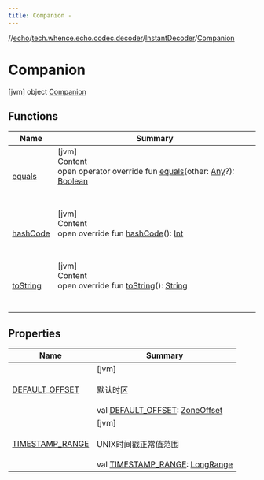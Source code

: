 ```yaml
---
title: Companion -
---
```

//[echo](../../../index.md)/[tech.whence.echo.codec.decoder](../../index.md)/[InstantDecoder](../index.md)/[Companion](index.md)



# Companion  
 [jvm] object [Companion](index.md)   


## Functions  
  
|  Name|  Summary| 
|---|---|
| [equals](../../../tech.whence.echo.webclient.response.exception/-response-unrecognized-exception/index.md#kotlin/Any/equals/#kotlin.Any?/PointingToDeclaration/)| [jvm]  <br>Content  <br>open operator override fun [equals](../../../tech.whence.echo.webclient.response.exception/-response-unrecognized-exception/index.md#kotlin/Any/equals/#kotlin.Any?/PointingToDeclaration/)(other: [Any](https://kotlinlang.org/api/latest/jvm/stdlib/kotlin/-any/index.html)?): [Boolean](https://kotlinlang.org/api/latest/jvm/stdlib/kotlin/-boolean/index.html)  <br><br><br>
| [hashCode](../../../tech.whence.echo.webclient.response.exception/-response-unrecognized-exception/index.md#kotlin/Any/hashCode/#/PointingToDeclaration/)| [jvm]  <br>Content  <br>open override fun [hashCode](../../../tech.whence.echo.webclient.response.exception/-response-unrecognized-exception/index.md#kotlin/Any/hashCode/#/PointingToDeclaration/)(): [Int](https://kotlinlang.org/api/latest/jvm/stdlib/kotlin/-int/index.html)  <br><br><br>
| [toString](../../../tech.whence.echo.webclient.response.exception/-response-unrecognized-exception/index.md#kotlin/Any/toString/#/PointingToDeclaration/)| [jvm]  <br>Content  <br>open override fun [toString](../../../tech.whence.echo.webclient.response.exception/-response-unrecognized-exception/index.md#kotlin/Any/toString/#/PointingToDeclaration/)(): [String](https://kotlinlang.org/api/latest/jvm/stdlib/kotlin/-string/index.html)  <br><br><br>


## Properties  
  
|  Name|  Summary| 
|---|---|
| [DEFAULT_OFFSET](index.md#tech.whence.echo.codec.decoder/InstantDecoder.Companion/DEFAULT_OFFSET/#/PointingToDeclaration/)|  [jvm] <br><br>默认时区<br><br>val [DEFAULT_OFFSET](index.md#tech.whence.echo.codec.decoder/InstantDecoder.Companion/DEFAULT_OFFSET/#/PointingToDeclaration/): [ZoneOffset](https://docs.oracle.com/javase/8/docs/api/java/time/ZoneOffset.html)   <br>
| [TIMESTAMP_RANGE](index.md#tech.whence.echo.codec.decoder/InstantDecoder.Companion/TIMESTAMP_RANGE/#/PointingToDeclaration/)|  [jvm] <br><br>UNIX时间戳正常值范围<br><br>val [TIMESTAMP_RANGE](index.md#tech.whence.echo.codec.decoder/InstantDecoder.Companion/TIMESTAMP_RANGE/#/PointingToDeclaration/): [LongRange](https://kotlinlang.org/api/latest/jvm/stdlib/kotlin.ranges/-long-range/index.html)   <br>

